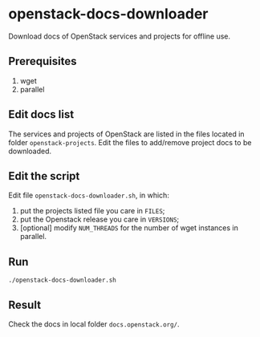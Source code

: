 # openstack-docs-downloader
Download docs of OpenStack services and projects for offline use.

## Prerequisites
1. wget
2. parallel

## Edit docs list

The services and projects of OpenStack are listed in the files located in folder `openstack-projects`. Edit the files to add/remove project docs to be downloaded.

## Edit the script

Edit file `openstack-docs-downloader.sh`, in which:

1. put the projects listed file you care in `FILES`;
2. put the Openstack release you care in `VERSIONS`;
3. [optional] modify `NUM_THREADS` for the number of wget instances in parallel.

## Run

```
./openstack-docs-downloader.sh
```

## Result

Check the docs in local folder `docs.openstack.org/`.